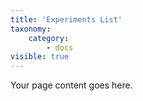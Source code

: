 ```yaml
---
title: 'Experiments List'
taxonomy:
    category:
        - docs
visible: true
---
```


Your page content goes here.